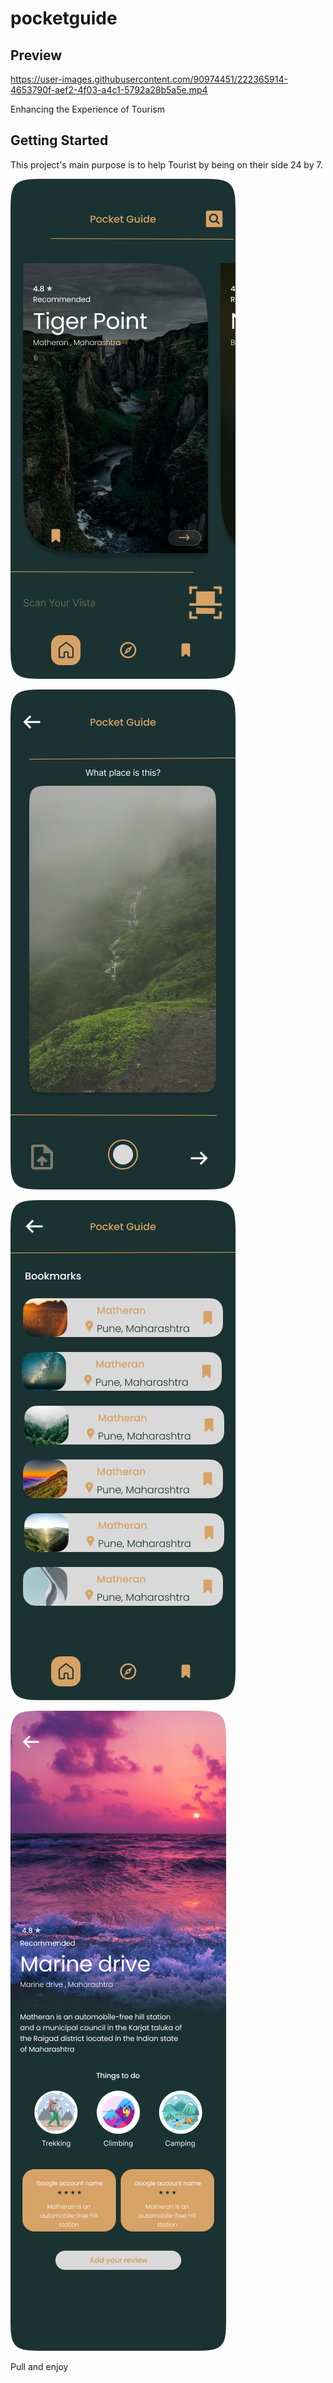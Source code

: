# pocketguide

## Preview


https://user-images.githubusercontent.com/90974451/222365914-4653790f-aef2-4f03-a4c1-5792a28b5a5e.mp4



Enhancing the Experience of Tourism

## Getting Started

This project's main purpose is to help Tourist by being on their side 24 by 7.

![Home](https://github.com/Abhishek00p/PocketGuide/blob/master/samples/homePage.png?raw=true)


![scanner](https://github.com/Abhishek00p/PocketGuide/blob/master/samples/scanner.png?raw=true) 



![BookMarks](https://github.com/Abhishek00p/PocketGuide/blob/master/samples/bookmark.png?raw=true)



![information Page](https://github.com/Abhishek00p/PocketGuide/blob/master/samples/matheran.png?raw=true)


Pull and enjoy
